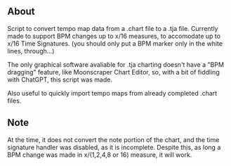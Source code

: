 ## About
Script to convert tempo map data from a .chart file to a .tja file. Currently made to support BPM changes up to x/16 measures, to accomodate up to x/16 Time Signatures. (you should only put a BPM marker only in the white lines, through...)

The only graphical software avaliable for .tja charting doesn't have a "BPM dragging" feature, like Moonscraper Chart Editor, so, with a bit of fiddling with ChatGPT, this script was made.

Also useful to quickly import tempo maps from already completed .chart files.

## Note
At the time, it does not convert the note portion of the chart, and the time signature handler was disabled, as it is incomplete. 
Despite this, as long a BPM change was made in x/(1,2,4,8 or 16) measure, it will work.
